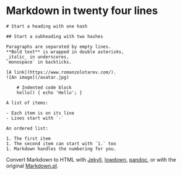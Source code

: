 # Markdown in twenty four lines

```
# Start a heading with one hash

## Start a subheading with two hashes

Paragraphs are separated by empty lines.
**Bold text** is wrapped in double asterisks,
_italic_ in underscores,
`monospace` in backticks.

[A link](https://www.romanzolotarev.com/).
![An image](/avatar.jpg)

    # Indented code block
    hello() { echo 'Hello'; }

A list of items:

- Each item is on its line
- Lines start with `-`

An ordered list:

1. The first item
1. The second item can start with `1.` too
1. Markdown handles the numbering for you.
```

Convert Markdown to HTML with
[Jekyll](/jekyll.html),
[lowdown](https://kristaps.bsd.lv/lowdown/),
[pandoc](http://pandoc.org/),
or with the original
[Markdown.pl](https://daringfireball.net/projects/markdown/).
